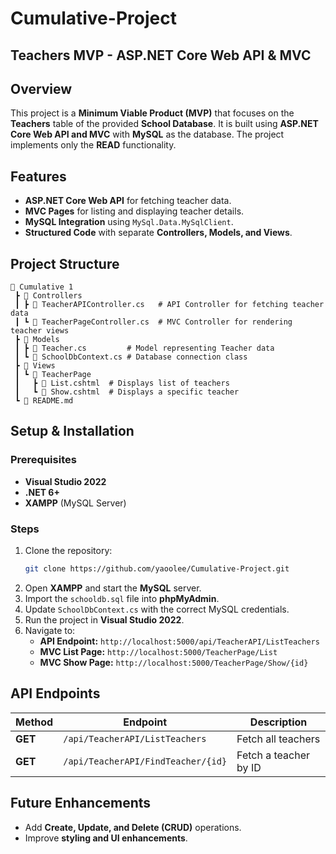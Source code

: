 # Cumulative-Project
## Teachers MVP - ASP.NET Core Web API & MVC

## Overview
This project is a **Minimum Viable Product (MVP)** that focuses on the **Teachers** table of the provided **School Database**. It is built using **ASP.NET Core Web API and MVC** with **MySQL** as the database. The project implements only the **READ** functionality.

## Features
- **ASP.NET Core Web API** for fetching teacher data.
- **MVC Pages** for listing and displaying teacher details.
- **MySQL Integration** using `MySql.Data.MySqlClient`.
- **Structured Code** with separate **Controllers, Models, and Views**.

## Project Structure
```
📂 Cumulative 1
 ┣ 📂 Controllers
 ┃ ┣ 📜 TeacherAPIController.cs   # API Controller for fetching teacher data
 ┃ ┗ 📜 TeacherPageController.cs  # MVC Controller for rendering teacher views
 ┣ 📂 Models
 ┃ ┣ 📜 Teacher.cs         # Model representing Teacher data
 ┃ ┗ 📜 SchoolDbContext.cs # Database connection class
 ┣ 📂 Views
 ┃ ┗ 📂 TeacherPage
 ┃   ┣ 📜 List.cshtml  # Displays list of teachers
 ┃   ┗ 📜 Show.cshtml  # Displays a specific teacher
 ┗ 📜 README.md
```

## Setup & Installation
### Prerequisites
- **Visual Studio 2022**
- **.NET 6+**
- **XAMPP** (MySQL Server)

### Steps
1. Clone the repository:
   ```sh
   git clone https://github.com/yaoolee/Cumulative-Project.git
   ```
2. Open **XAMPP** and start the **MySQL** server.
3. Import the `schooldb.sql` file into **phpMyAdmin**.
4. Update `SchoolDbContext.cs` with the correct MySQL credentials.
5. Run the project in **Visual Studio 2022**.
6. Navigate to:
   - **API Endpoint:** `http://localhost:5000/api/TeacherAPI/ListTeachers`
   - **MVC List Page:** `http://localhost:5000/TeacherPage/List`
   - **MVC Show Page:** `http://localhost:5000/TeacherPage/Show/{id}`

## API Endpoints
| Method | Endpoint | Description |
|--------|---------|-------------|
| **GET** | `/api/TeacherAPI/ListTeachers` | Fetch all teachers |
| **GET** | `/api/TeacherAPI/FindTeacher/{id}` | Fetch a teacher by ID |

## Future Enhancements
- Add **Create, Update, and Delete (CRUD)** operations.
- Improve **styling and UI enhancements**.
  



